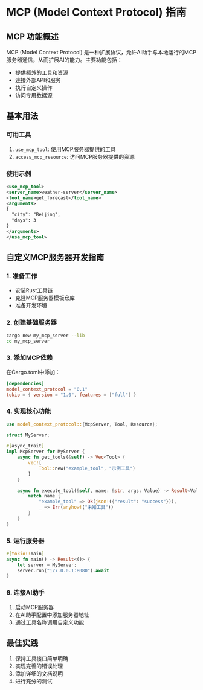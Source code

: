 # MCP (Model Context Protocol) 指南

## MCP 功能概述
MCP (Model Context Protocol) 是一种扩展协议，允许AI助手与本地运行的MCP服务器通信，从而扩展AI的能力。主要功能包括：
- 提供额外的工具和资源
- 连接外部API和服务
- 执行自定义操作
- 访问专用数据源

## 基本用法
### 可用工具
1. `use_mcp_tool`: 使用MCP服务器提供的工具
2. `access_mcp_resource`: 访问MCP服务器提供的资源

### 使用示例
```xml
<use_mcp_tool>
<server_name>weather-server</server_name>
<tool_name>get_forecast</tool_name>
<arguments>
{
  "city": "Beijing",
  "days": 3
}
</arguments>
</use_mcp_tool>
```

## 自定义MCP服务器开发指南

### 1. 准备工作
- 安装Rust工具链
- 克隆MCP服务器模板仓库
- 准备开发环境

### 2. 创建基础服务器
```bash
cargo new my_mcp_server --lib
cd my_mcp_server
```

### 3. 添加MCP依赖
在Cargo.toml中添加：
```toml
[dependencies]
model_context_protocol = "0.1"
tokio = { version = "1.0", features = ["full"] }
```

### 4. 实现核心功能
```rust
use model_context_protocol::{McpServer, Tool, Resource};

struct MyServer;

#[async_trait]
impl McpServer for MyServer {
    async fn get_tools(&self) -> Vec<Tool> {
        vec![
            Tool::new("example_tool", "示例工具")
        ]
    }

    async fn execute_tool(&self, name: &str, args: Value) -> Result<Value> {
        match name {
            "example_tool" => Ok(json!({"result": "success"})),
            _ => Err(anyhow!("未知工具"))
        }
    }
}
```

### 5. 运行服务器
```rust
#[tokio::main]
async fn main() -> Result<()> {
    let server = MyServer;
    server.run("127.0.0.1:8080").await
}
```

### 6. 连接AI助手
1. 启动MCP服务器
2. 在AI助手配置中添加服务器地址
3. 通过工具名称调用自定义功能

## 最佳实践
1. 保持工具接口简单明确
2. 实现完善的错误处理
3. 添加详细的文档说明
4. 进行充分的测试
